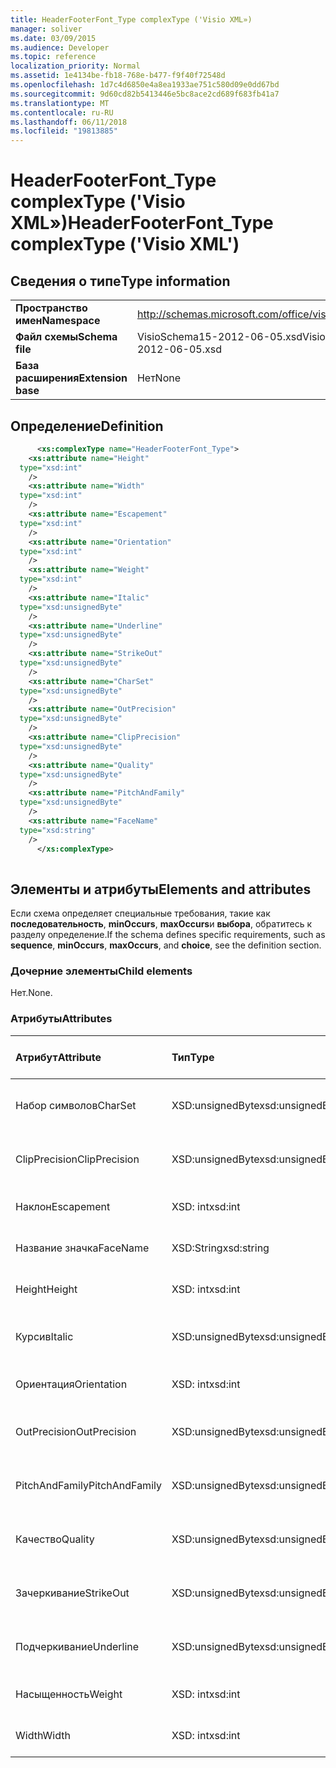 ```yaml
---
title: HeaderFooterFont_Type complexType ('Visio XML»)
manager: soliver
ms.date: 03/09/2015
ms.audience: Developer
ms.topic: reference
localization_priority: Normal
ms.assetid: 1e4134be-fb18-768e-b477-f9f40f72548d
ms.openlocfilehash: 1d7c4d6850e4a8ea1933ae751c580d09e0dd67bd
ms.sourcegitcommit: 9d60cd82b5413446e5bc8ace2cd689f683fb41a7
ms.translationtype: MT
ms.contentlocale: ru-RU
ms.lasthandoff: 06/11/2018
ms.locfileid: "19813885"
---
```

# <a name="headerfooterfonttype-complextype-visio-xml"></a><span data-ttu-id="20187-102">HeaderFooterFont_Type complexType ('Visio XML»)</span><span class="sxs-lookup"><span data-stu-id="20187-102">HeaderFooterFont_Type complexType ('Visio XML')</span></span>

## <a name="type-information"></a><span data-ttu-id="20187-103">Сведения о типе</span><span class="sxs-lookup"><span data-stu-id="20187-103">Type information</span></span>

|||
|:-----|:-----|
|<span data-ttu-id="20187-104">**Пространство имен**</span><span class="sxs-lookup"><span data-stu-id="20187-104">**Namespace**</span></span> <br/> |http://schemas.microsoft.com/office/visio/2011/1/core  <br/> |
|<span data-ttu-id="20187-105">**Файл схемы**</span><span class="sxs-lookup"><span data-stu-id="20187-105">**Schema file**</span></span> <br/> |<span data-ttu-id="20187-106">VisioSchema15-2012-06-05.xsd</span><span class="sxs-lookup"><span data-stu-id="20187-106">VisioSchema15-2012-06-05.xsd</span></span>  <br/> |
|<span data-ttu-id="20187-107">**База расширения**</span><span class="sxs-lookup"><span data-stu-id="20187-107">**Extension base**</span></span> <br/> |<span data-ttu-id="20187-108">Нет</span><span class="sxs-lookup"><span data-stu-id="20187-108">None</span></span>  <br/> |
   
## <a name="definition"></a><span data-ttu-id="20187-109">Определение</span><span class="sxs-lookup"><span data-stu-id="20187-109">Definition</span></span>

```XML
      <xs:complexType name="HeaderFooterFont_Type">
    <xs:attribute name="Height"
  type="xsd:int"
    />
    <xs:attribute name="Width"
  type="xsd:int"
    />
    <xs:attribute name="Escapement"
  type="xsd:int"
    />
    <xs:attribute name="Orientation"
  type="xsd:int"
    />
    <xs:attribute name="Weight"
  type="xsd:int"
    />
    <xs:attribute name="Italic"
  type="xsd:unsignedByte"
    />
    <xs:attribute name="Underline"
  type="xsd:unsignedByte"
    />
    <xs:attribute name="StrikeOut"
  type="xsd:unsignedByte"
    />
    <xs:attribute name="CharSet"
  type="xsd:unsignedByte"
    />
    <xs:attribute name="OutPrecision"
  type="xsd:unsignedByte"
    />
    <xs:attribute name="ClipPrecision"
  type="xsd:unsignedByte"
    />
    <xs:attribute name="Quality"
  type="xsd:unsignedByte"
    />
    <xs:attribute name="PitchAndFamily"
  type="xsd:unsignedByte"
    />
    <xs:attribute name="FaceName"
  type="xsd:string"
    />
      </xs:complexType>
      
```

## <a name="elements-and-attributes"></a><span data-ttu-id="20187-110">Элементы и атрибуты</span><span class="sxs-lookup"><span data-stu-id="20187-110">Elements and attributes</span></span>

<span data-ttu-id="20187-111">Если схема определяет специальные требования, такие как **последовательность**, **minOccurs**, **maxOccurs**и **выбора**, обратитесь к разделу определение.</span><span class="sxs-lookup"><span data-stu-id="20187-111">If the schema defines specific requirements, such as **sequence**, **minOccurs**, **maxOccurs**, and **choice**, see the definition section.</span></span> 
  
### <a name="child-elements"></a><span data-ttu-id="20187-112">Дочерние элементы</span><span class="sxs-lookup"><span data-stu-id="20187-112">Child elements</span></span>

<span data-ttu-id="20187-113">Нет.</span><span class="sxs-lookup"><span data-stu-id="20187-113">None.</span></span>
  
### <a name="attributes"></a><span data-ttu-id="20187-114">Атрибуты</span><span class="sxs-lookup"><span data-stu-id="20187-114">Attributes</span></span>

|<span data-ttu-id="20187-115">**Атрибут**</span><span class="sxs-lookup"><span data-stu-id="20187-115">**Attribute**</span></span>|<span data-ttu-id="20187-116">**Тип**</span><span class="sxs-lookup"><span data-stu-id="20187-116">**Type**</span></span>|<span data-ttu-id="20187-117">**Обязательное**</span><span class="sxs-lookup"><span data-stu-id="20187-117">**Required**</span></span>|<span data-ttu-id="20187-118">**Описание**</span><span class="sxs-lookup"><span data-stu-id="20187-118">**Description**</span></span>|<span data-ttu-id="20187-119">**Возможные значения**</span><span class="sxs-lookup"><span data-stu-id="20187-119">**Possible values**</span></span>|
|:-----|:-----|:-----|:-----|:-----|
|<span data-ttu-id="20187-120">Набор символов</span><span class="sxs-lookup"><span data-stu-id="20187-120">CharSet</span></span>  <br/> |<span data-ttu-id="20187-121">XSD:unsignedByte</span><span class="sxs-lookup"><span data-stu-id="20187-121">xsd:unsignedByte</span></span>  <br/> |<span data-ttu-id="20187-122">необязательный</span><span class="sxs-lookup"><span data-stu-id="20187-122">optional</span></span>  <br/> ||<span data-ttu-id="20187-123">Значения типа xsd:unsignedByte.</span><span class="sxs-lookup"><span data-stu-id="20187-123">Values of the xsd:unsignedByte type.</span></span>  <br/> |
|<span data-ttu-id="20187-124">ClipPrecision</span><span class="sxs-lookup"><span data-stu-id="20187-124">ClipPrecision</span></span>  <br/> |<span data-ttu-id="20187-125">XSD:unsignedByte</span><span class="sxs-lookup"><span data-stu-id="20187-125">xsd:unsignedByte</span></span>  <br/> |<span data-ttu-id="20187-126">необязательный</span><span class="sxs-lookup"><span data-stu-id="20187-126">optional</span></span>  <br/> ||<span data-ttu-id="20187-127">Значения типа xsd:unsignedByte.</span><span class="sxs-lookup"><span data-stu-id="20187-127">Values of the xsd:unsignedByte type.</span></span>  <br/> |
|<span data-ttu-id="20187-128">Наклон</span><span class="sxs-lookup"><span data-stu-id="20187-128">Escapement</span></span>  <br/> |<span data-ttu-id="20187-129">XSD: int</span><span class="sxs-lookup"><span data-stu-id="20187-129">xsd:int</span></span>  <br/> |<span data-ttu-id="20187-130">необязательный</span><span class="sxs-lookup"><span data-stu-id="20187-130">optional</span></span>  <br/> ||<span data-ttu-id="20187-131">Значения типа XSD: int.</span><span class="sxs-lookup"><span data-stu-id="20187-131">Values of the xsd:int type.</span></span>  <br/> |
|<span data-ttu-id="20187-132">Название значка</span><span class="sxs-lookup"><span data-stu-id="20187-132">FaceName</span></span>  <br/> |<span data-ttu-id="20187-133">XSD:String</span><span class="sxs-lookup"><span data-stu-id="20187-133">xsd:string</span></span>  <br/> |<span data-ttu-id="20187-134">необязательный</span><span class="sxs-lookup"><span data-stu-id="20187-134">optional</span></span>  <br/> ||<span data-ttu-id="20187-135">Значения типа xsd:string.</span><span class="sxs-lookup"><span data-stu-id="20187-135">Values of the xsd:string type.</span></span>  <br/> |
|<span data-ttu-id="20187-136">Height</span><span class="sxs-lookup"><span data-stu-id="20187-136">Height</span></span>  <br/> |<span data-ttu-id="20187-137">XSD: int</span><span class="sxs-lookup"><span data-stu-id="20187-137">xsd:int</span></span>  <br/> |<span data-ttu-id="20187-138">необязательный</span><span class="sxs-lookup"><span data-stu-id="20187-138">optional</span></span>  <br/> ||<span data-ttu-id="20187-139">Значения типа XSD: int.</span><span class="sxs-lookup"><span data-stu-id="20187-139">Values of the xsd:int type.</span></span>  <br/> |
|<span data-ttu-id="20187-140">Курсив</span><span class="sxs-lookup"><span data-stu-id="20187-140">Italic</span></span>  <br/> |<span data-ttu-id="20187-141">XSD:unsignedByte</span><span class="sxs-lookup"><span data-stu-id="20187-141">xsd:unsignedByte</span></span>  <br/> |<span data-ttu-id="20187-142">необязательный</span><span class="sxs-lookup"><span data-stu-id="20187-142">optional</span></span>  <br/> ||<span data-ttu-id="20187-143">Значения типа xsd:unsignedByte.</span><span class="sxs-lookup"><span data-stu-id="20187-143">Values of the xsd:unsignedByte type.</span></span>  <br/> |
|<span data-ttu-id="20187-144">Ориентация</span><span class="sxs-lookup"><span data-stu-id="20187-144">Orientation</span></span>  <br/> |<span data-ttu-id="20187-145">XSD: int</span><span class="sxs-lookup"><span data-stu-id="20187-145">xsd:int</span></span>  <br/> |<span data-ttu-id="20187-146">необязательный</span><span class="sxs-lookup"><span data-stu-id="20187-146">optional</span></span>  <br/> ||<span data-ttu-id="20187-147">Значения типа XSD: int.</span><span class="sxs-lookup"><span data-stu-id="20187-147">Values of the xsd:int type.</span></span>  <br/> |
|<span data-ttu-id="20187-148">OutPrecision</span><span class="sxs-lookup"><span data-stu-id="20187-148">OutPrecision</span></span>  <br/> |<span data-ttu-id="20187-149">XSD:unsignedByte</span><span class="sxs-lookup"><span data-stu-id="20187-149">xsd:unsignedByte</span></span>  <br/> |<span data-ttu-id="20187-150">необязательный</span><span class="sxs-lookup"><span data-stu-id="20187-150">optional</span></span>  <br/> ||<span data-ttu-id="20187-151">Значения типа xsd:unsignedByte.</span><span class="sxs-lookup"><span data-stu-id="20187-151">Values of the xsd:unsignedByte type.</span></span>  <br/> |
|<span data-ttu-id="20187-152">PitchAndFamily</span><span class="sxs-lookup"><span data-stu-id="20187-152">PitchAndFamily</span></span>  <br/> |<span data-ttu-id="20187-153">XSD:unsignedByte</span><span class="sxs-lookup"><span data-stu-id="20187-153">xsd:unsignedByte</span></span>  <br/> |<span data-ttu-id="20187-154">необязательный</span><span class="sxs-lookup"><span data-stu-id="20187-154">optional</span></span>  <br/> ||<span data-ttu-id="20187-155">Значения типа xsd:unsignedByte.</span><span class="sxs-lookup"><span data-stu-id="20187-155">Values of the xsd:unsignedByte type.</span></span>  <br/> |
|<span data-ttu-id="20187-156">Качество</span><span class="sxs-lookup"><span data-stu-id="20187-156">Quality</span></span>  <br/> |<span data-ttu-id="20187-157">XSD:unsignedByte</span><span class="sxs-lookup"><span data-stu-id="20187-157">xsd:unsignedByte</span></span>  <br/> |<span data-ttu-id="20187-158">необязательный</span><span class="sxs-lookup"><span data-stu-id="20187-158">optional</span></span>  <br/> ||<span data-ttu-id="20187-159">Значения типа xsd:unsignedByte.</span><span class="sxs-lookup"><span data-stu-id="20187-159">Values of the xsd:unsignedByte type.</span></span>  <br/> |
|<span data-ttu-id="20187-160">Зачеркивание</span><span class="sxs-lookup"><span data-stu-id="20187-160">StrikeOut</span></span>  <br/> |<span data-ttu-id="20187-161">XSD:unsignedByte</span><span class="sxs-lookup"><span data-stu-id="20187-161">xsd:unsignedByte</span></span>  <br/> |<span data-ttu-id="20187-162">необязательный</span><span class="sxs-lookup"><span data-stu-id="20187-162">optional</span></span>  <br/> ||<span data-ttu-id="20187-163">Значения типа xsd:unsignedByte.</span><span class="sxs-lookup"><span data-stu-id="20187-163">Values of the xsd:unsignedByte type.</span></span>  <br/> |
|<span data-ttu-id="20187-164">Подчеркивание</span><span class="sxs-lookup"><span data-stu-id="20187-164">Underline</span></span>  <br/> |<span data-ttu-id="20187-165">XSD:unsignedByte</span><span class="sxs-lookup"><span data-stu-id="20187-165">xsd:unsignedByte</span></span>  <br/> |<span data-ttu-id="20187-166">необязательный</span><span class="sxs-lookup"><span data-stu-id="20187-166">optional</span></span>  <br/> ||<span data-ttu-id="20187-167">Значения типа xsd:unsignedByte.</span><span class="sxs-lookup"><span data-stu-id="20187-167">Values of the xsd:unsignedByte type.</span></span>  <br/> |
|<span data-ttu-id="20187-168">Насыщенность</span><span class="sxs-lookup"><span data-stu-id="20187-168">Weight</span></span>  <br/> |<span data-ttu-id="20187-169">XSD: int</span><span class="sxs-lookup"><span data-stu-id="20187-169">xsd:int</span></span>  <br/> |<span data-ttu-id="20187-170">необязательный</span><span class="sxs-lookup"><span data-stu-id="20187-170">optional</span></span>  <br/> ||<span data-ttu-id="20187-171">Значения типа XSD: int.</span><span class="sxs-lookup"><span data-stu-id="20187-171">Values of the xsd:int type.</span></span>  <br/> |
|<span data-ttu-id="20187-172">Width</span><span class="sxs-lookup"><span data-stu-id="20187-172">Width</span></span>  <br/> |<span data-ttu-id="20187-173">XSD: int</span><span class="sxs-lookup"><span data-stu-id="20187-173">xsd:int</span></span>  <br/> |<span data-ttu-id="20187-174">необязательный</span><span class="sxs-lookup"><span data-stu-id="20187-174">optional</span></span>  <br/> ||<span data-ttu-id="20187-175">Значения типа XSD: int.</span><span class="sxs-lookup"><span data-stu-id="20187-175">Values of the xsd:int type.</span></span>  <br/> |
   

